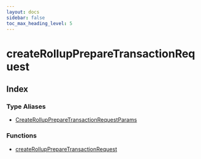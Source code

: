 ```yaml
---
layout: docs
sidebar: false
toc_max_heading_level: 5
---
```


# createRollupPrepareTransactionRequest

## Index

### Type Aliases

- [CreateRollupPrepareTransactionRequestParams](type-aliases/CreateRollupPrepareTransactionRequestParams.md)

### Functions

- [createRollupPrepareTransactionRequest](functions/createRollupPrepareTransactionRequest.md)
